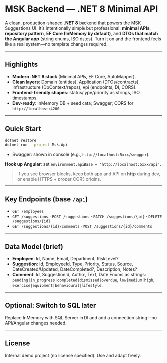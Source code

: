 # MSK Backend — .NET 8 Minimal API

A clean, production-shaped **.NET 8** backend that powers the MSK Suggestions UI. It’s intentionally simple but professional: **minimal APIs**, **repository pattern**, **EF Core (InMemory by default)**, and **DTOs that match the Angular app** (string enums, ISO dates). Turn it on and the frontend feels like a real system—no template changes required.

---

## Highlights

* **Modern .NET 8 stack** (Minimal APIs, EF Core, AutoMapper).
* **Clean layers**: Domain (entities), Application (DTOs/contracts), Infrastructure (DbContext/repos), Api (endpoints, DI, CORS).
* **Frontend-friendly shapes**: status/type/priority as strings, ISO timestamps.
* **Dev-ready**: InMemory DB + seed data; Swagger; CORS for `http://localhost:4200`.

---

## Quick Start

```bash
dotnet restore
dotnet run --project Msk.Api
```

* Swagger: shown in console (e.g., `http://localhost:5xxx/swagger`).

**Hook up Angular**: set `environment.apiBase = 'http://localhost:5xxx/api'`.

> If you see browser blocks, keep both app and API on **http** during dev, or enable HTTPS + proper CORS origins.

---

## Key Endpoints (base `/api`)

* `GET /employees`
* `GET /suggestions` · `POST /suggestions` · `PATCH /suggestions/{id}` · `DELETE /suggestions/{id}`
* `GET /suggestions/{id}/comments` · `POST /suggestions/{id}/comments`

---

## Data Model (brief)

* **Employee**: Id, Name, Email, Department, RiskLevel?
* **Suggestion**: Id, EmployeeId, Type, Priority, Status, Source, DateCreated/Updated, DateCompleted?, Description, Notes?
* **Comment**: Id, SuggestionId, Author, Text, Date
  Enums as strings: `pending|in_progress|completed|dismissed|overdue`, `low|medium|high`, `exercise|equipment|behavioural|lifestyle`.

---

## Optional: Switch to SQL later

Replace InMemory with SQL Server in DI and add a connection string—no API/Angular changes needed.

---

## License

Internal demo project (no license specified). Use and adapt freely.

